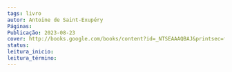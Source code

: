```yaml
---
tags: livro
autor: Antoine de Saint-Exupéry
Páginas: 
Publicação: 2023-08-23
cover: http://books.google.com/books/content?id=_NTSEAAAQBAJ&printsec=frontcover&img=1&zoom=1&edge=curl&source=gbs_api
status:
leitura_inicio:
leitura_término:
---
```

